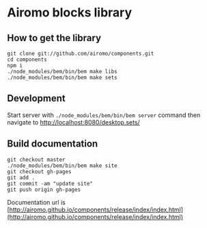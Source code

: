 Airomo blocks library
=====================

How to get the library
----------------------

````
git clone git://github.com/airomo/components.git
cd components
npm i
./node_modules/bem/bin/bem make libs
./node_modules/bem/bin/bem make sets
````

Development
-----------

Start server with ``./node_modules/bem/bin/bem server`` command then navigate to [http://localhost:8080/desktop.sets/](http://localhost:8080/desktop.sets/)

Build documentation
-------------------

````
git checkout master
./node_modules/bem/bin/bem make site
git checkout gh-pages
git add .
git commit -am "update site"
git push origin gh-pages
````

Documentation url is [http://airomo.github.io/components/release/index/index.html](http://airomo.github.io/components/release/index/index.html)
